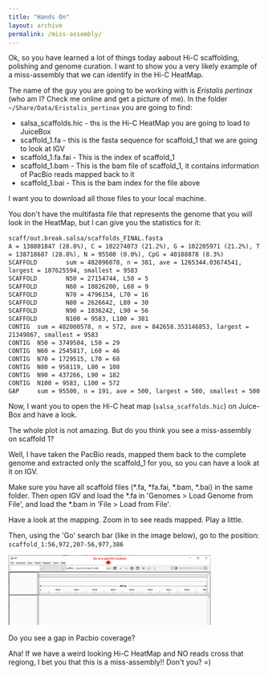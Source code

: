```yaml
---
title: "Hands On"
layout: archive
permalink: /miss-assembly/
---  
```



Ok, so you have learned a lot of things today aabout Hi-C scaffolding, polishing and genome curation. I want to show you a very likely example of a miss-assembly that we can identify in the Hi-C HeatMap.

The name of the guy you are going to be working with is *Eristalis pertinax* (who am I? Check me online and get a picture of me). In the folder `~/Share/Data/Eristalis_pertinax` you are going to find:

- salsa_scaffolds.hic - ths is the Hi-C HeatMap you are going to load to JuiceBox
- scaffold_1.fa       - this is the fasta sequence for scaffold_1 that we are going to look at IGV
- scaffold_1.fa.fai   - This is the index of scaffold_1
- scaffold_1.bam      - This is the bam file of scaffold_1, it contains information of PacBio reads mapped back to it
- scaffold_1.bai     - This is the bam index for the file above

I want you to download all those files to your local machine.

You don't have the multifasta file that represents the genome that you will look in the HeatMap, but I can give you the statistics for it:

```console 
scaff/out.break.salsa/scaffolds_FINAL.fasta
A = 138801847 (28.8%), C = 102274073 (21.2%), G = 102205971 (21.2%), T = 138718687 (28.8%), N = 95500 (0.0%), CpG = 40188878 (8.3%)
SCAFFOLD        sum = 482096078, n = 381, ave = 1265344.03674541, largest = 107625594, smallest = 9583
SCAFFOLD        N50 = 27154744, L50 = 5
SCAFFOLD        N60 = 10826200, L60 = 9
SCAFFOLD        N70 = 4796154, L70 = 16
SCAFFOLD        N80 = 2626642, L80 = 30
SCAFFOLD        N90 = 1036242, L90 = 56
SCAFFOLD        N100 = 9583, L100 = 381
CONTIG  sum = 482000578, n = 572, ave = 842658.353146853, largest = 21349867, smallest = 9583
CONTIG  N50 = 3749504, L50 = 29
CONTIG  N60 = 2545817, L60 = 46
CONTIG  N70 = 1729515, L70 = 68
CONTIG  N80 = 958119, L80 = 108
CONTIG  N90 = 437266, L90 = 182
CONTIG  N100 = 9583, L100 = 572
GAP     sum = 95500, n = 191, ave = 500, largest = 500, smallest = 500
```

Now, I want you to open the Hi-C heat map (`salsa_scaffolds.hic`) on Juice-Box and have a look.

The whole plot is not amazing. But do you think you see a miss-assembly on scaffold 1?

Well, I have taken the PacBio reads, mapped them back to the complete genome and extracted only the scaffold_1 for you, so you can have a look at it on IGV.

Make sure you have all scaffold files (\*.fa, \*fa.fai, \*.bam, \*.bai) in the same folder. Then open IGV and load the \*.fa in 'Genomes > Load Genome from File', and load the \*.bam in 'File > Load from File'.

Have a look at the mapping. Zoom in to see reads mapped. Play a little. 

Then, using the 'Go' search bar (like in the image below), go to the position: `scaffold_1:56,972,207-56,977,386`  

<img src="/images/IGV_go_to.png" width=80%></img>

Do you see a gap in Pacbio coverage?

Aha! If we have a weird looking Hi-C HeatMap and NO reads cross that regiong, I bet you that this is a miss-assembly!! Don't you? =)
